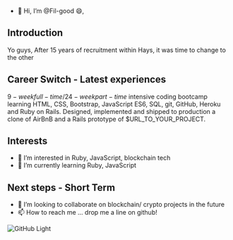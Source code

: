 - 👋 Hi, I’m @Fil-good :smile:,

## Introduction

Yo guys, 
After 15 years of recruitment within Hays, it was time to change to the other 


## Career Switch - Latest experiences

$9-week full-time/24-week part-time$ intensive coding bootcamp learning HTML, CSS, Bootstrap, JavaScript ES6,
SQL, git, GitHub, Heroku and Ruby on Rails. Designed, implemented and shipped to
production a clone of AirBnB and a Rails prototype of $URL_TO_YOUR_PROJECT.

## Interests

- 👀 I’m interested in Ruby, JavaScript, blockchain tech
- 🌱 I’m currently learning Ruby, JavaScript

## Next steps - Short Term

- 💞️ I’m looking to collaborate on blockchain/ crypto projects in the future
- 📫 How to reach me ... drop me a line on github!



![GitHub Light](https://res.cloudinary.com/dz243iddc/image/upload/v1638956641/WIN_20211207_11_26_21_Pro_ftrlpe.jpg)
